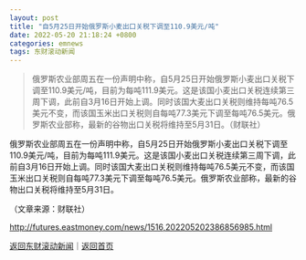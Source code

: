 ```yaml
---
layout: post
title: "自5月25日开始俄罗斯小麦出口关税下调至110.9美元/吨"
date: 2022-05-20 21:18:24 +0800
categories: emnews
tags: 东财滚动新闻
---
```

> 俄罗斯农业部周五在一份声明中称，自5月25日开始俄罗斯小麦出口关税下调至110.9美元/吨，目前为每吨111.9美元。这是该国小麦出口关税连续第三周下调，此前自3月16日开始上调。同时该国大麦出口关税则维持每吨76.5美元不变，而该国玉米出口关税则自每吨77.3美元下调至每吨76.5美元。俄罗斯农业部称，最新的谷物出口关税将维持至5月31日。（财联社）

<p>俄罗斯农业部周五在一份声明中称，自5月25日开始俄罗斯小麦出口关税下调至110.9美元/吨，目前为每吨111.9美元。这是该国小麦出口关税连续第三周下调，此前自3月16日开始上调。同时该国大麦出口关税则维持每吨76.5美元不变，而该国玉米出口关税则自每吨77.3美元下调至每吨76.5美元。俄罗斯农业部称，最新的谷物出口关税将维持至5月31日。</p><p class="em_media">（文章来源：财联社）</p>

<http://futures.eastmoney.com/news/1516,202205202386856985.html>

[返回东财滚动新闻](//finews.withounder.com/emnews/)｜[返回首页](//finews.withounder.com/)